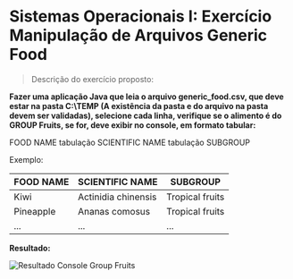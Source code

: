 # Sistemas Operacionais I: Exercício Manipulação de Arquivos Generic Food
> Descrição do exercício proposto:

**Fazer uma aplicação Java que leia o arquivo generic_food.csv, que deve estar na pasta C:\TEMP (A existência da pasta e do arquivo na pasta devem ser validadas), selecione cada linha, verifique se o alimento é do GROUP Fruits, se for, deve exibir no console, em formato tabular:**

FOOD NAME tabulação SCIENTIFIC NAME tabulação SUBGROUP

Exemplo:

FOOD NAME | SCIENTIFIC NAME | SUBGROUP
---------|----------|---------
 Kiwi | Actinidia chinensis | Tropical fruits
 Pineapple | Ananas comosus | Tropical fruits
 ... | ... | ...

**Resultado:**

![Resultado Console Group Fruits](https://i.imgur.com/vOELd8M.png)